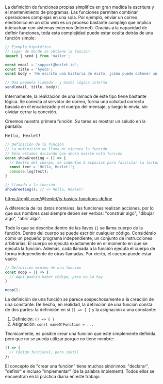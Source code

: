 
La definición de funciones propias simplifica en gran medida la escritura y el mantenimiento de programas. Las funciones permiten combinar operaciones complejas en una sola. Por ejemplo, enviar un correo electrónico en un sitio web es un proceso bastante complejo que implica interactuar con sistemas externos (Internet). Gracias a la capacidad de definir funciones, toda esta complejidad puede estar oculta detrás de una función simple:

```javascript
// Ejemplo hipotético
// Lugar de donde se obtiene la función
import { send } from 'mailer';

const email = 'support@hexlet.io';
const title = 'Ayuda';
const body = 'He escrito una historia de éxito, ¿cómo puedo obtener un descuento?';

// Una pequeña llamada - y mucha lógica interna
send(email, title, body);
```

Internamente, la realización de una llamada de este tipo tiene bastante lógica. Se conecta al servidor de correo, forma una solicitud correcta basada en el encabezado y el cuerpo del mensaje, y luego lo envía, sin olvidar cerrar la conexión.

Creemos nuestra primera función. Su tarea es mostrar un saludo en la pantalla:

<pre class='hexlet-basics-output'>Hello, Hexlet!</pre>

```javascript
// Definición de la función
// La definición no llama ni ejecuta la función
// Sólo estamos diciendo que ahora existe esta función
const showGreeting = () => {
  // Dentro del cuerpo, se indentan 2 espacios para facilitar la lectura
  const text = 'Hello, Hexlet!';
  console.log(text);
}

// Llamada a la función
showGreeting(); // => Hello, Hexlet!
```

https://replit.com/@hexlet/js-basics-functions-define

A diferencia de los datos normales, las funciones realizan acciones, por lo que sus nombres casi siempre deben ser verbos: "construir algo", "dibujar algo", "abrir algo".

Todo lo que se describe dentro de las llaves `{}` se llama cuerpo de la función. Dentro del cuerpo se puede escribir cualquier código. Considéralo como un pequeño programa independiente, un conjunto de instrucciones arbitrarias. El cuerpo se ejecuta exactamente en el momento en que se ejecuta la función. Además, cada llamada a la función ejecuta el cuerpo de forma independiente de otras llamadas. Por cierto, el cuerpo puede estar vacío:

```javascript
// Definición mínima de una función
const noop = () => {
  // Aquí podría haber código, pero no lo hay
}

noop();
```

La definición de una función se parece sospechosamente a la creación de una constante. De hecho, en realidad, la definición de una función consta de dos partes: la definición en sí `() => { }` y la asignación a una constante:

1. Definición: `() => { }`
2. Asignación: `const nameOfFunction = ...`

Técnicamente, es posible crear una función que esté simplemente definida, pero que no se pueda utilizar porque no tiene nombre:

```javascript
() => {
  // Código funcional, pero inútil
};
```

El concepto de "crear una función" tiene muchos sinónimos: "declarar", "definir" e incluso "implementar" (de la palabra implement). Todos ellos se encuentran en la práctica diaria en este trabajo.
